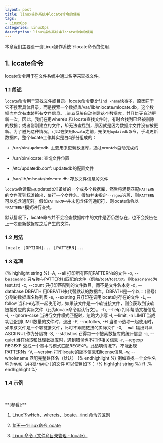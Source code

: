 ```yaml
---
layout: post
title: linux操作系统中locate命令的使用
tags:
- LinuxOps
categories: LinuxOps
description: linux操作系统中locate命令的使用
---
```


本章我们主要谈一谈Linux操作系统下locate命令的使用.



<!-- more -->


## 1. locate命令

locate命令用于在文件系统中通过名字来查找文件。

### 1.1 简述

```locate```命令用于查找文件或目录。locate命令要比```find -name```快得多，原因在于它不搜索具体目录，而是搜索一个数据库/var/lib/mlocate/mlocate.db。这个数据库中含有本地所有文件信息。Linux系统自动创建这个数据库，并且每天自动更新一次。因此，我们在用whereis 和 locate查找文件时，有时会找到已经被删除的数据；或者刚刚建立的文件，却无法查找到，原因就是因为数据库文件没有被更新。为了避免这种情况，可以在使用locate之前，先使用```updatedb```命令，手动更新数据库。整个locate工作其实是由4部分组成的：

* /usr/bin/updatedb: 主要用来更新数据库，通过crontab自动完成的

* /usr/bin/locate: 查询文件位置

* /etc/updatedb.conf: updatedb的配置文件

* /var/lib/mlocate/mlocate.db: 存放文件信息的文件

 
```locate```会读取由updatedb准备好的一个或多个数据库，然后将满足匹配```PATTERN```的文件写到标准输出，每行一个文件名。假如并未指定```--regex```选项，则```PATTERN```可以包含通配符。假如```PATTERN```中并未包含任何通配符，则locate命令以```*PATTERN*```模式进行查找。

默认情况下，locate命令并不会检查数据库中的文件是否仍然存在，也不会报告在上一次更新数据库之后产生的文件。

### 1.2 用法
<pre>
locate [OPTION]... [PATTERN]...
</pre>

### 1.3 选项
{% highlight string %}
-A, --all               打印所有匹配PATTERNs的文件
-b, --basename          只名称与PATTERNs匹配的文件（例如/test/test.txt，则basename为test.txt)
-c, --count             只打印匹配到的文件数目，而不是文件名本身
-d, --database DBPATH   用DBPATH来代替默认的数据库。DBPATH是一个以：（冒号）分割的数据库名称列表
-e, --existing          只打印在调用locate时存在的文件
-L, --follow            当和-e选项一起使用时，如果该文件是一个软链接文件，则会获取到该软链接对应的实际文件（此为locate命令默认行文）。
-h, --help              打印帮助文档信息
-i, --ignore-case       当进行文件模式匹配时，忽略大小写
-l, --limit, -n LIMIT   当成功匹配到LIMIT数量的文件时，退出
-P, --nofollow, -H      当和-e选项一起使用时，如果该文件是一个软链接文件，此时不跟随链接的实际文件
-0, --null              输出时以ASCII NUL作为分隔符
-S, --statistics        获得每一个搜索数据库的统计信息
-q, --quiet             当在读取和处理数据库时，遇到错误也不打印相关信息
-r, --regexp REGEXP     查找一个基本的模式匹配REGEXP。此选项情况下，不能出现PATTERNs
-V, --version           打印locate的版本信息和license信息
-w, --wholename         匹配完整路径名（默认）
{% endhighlight %}
例如查找一个文件名称为```NAME（并不是*NAME*)```的文件,可以使用如下：
{% highlight string %}
ff
{% endhighlight %}


### 1.4 示例





<br />
<br />
**[参看]:**

1. [Linux下which、whereis、locate、find 命令的区别](http://blog.chinaunix.net/uid-20554039-id-3035417.html)

2. [每天一个linux命令:locate](https://www.cnblogs.com/xqzt/p/5426666.html)

3. [Linux 命令（文件和目录管理 - locate）](http://blog.csdn.net/liang19890820/article/details/53285624)
<br />
<br />
<br />





